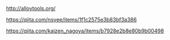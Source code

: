 
http://alloytools.org/


https://qiita.com/nsyee/items/1f1c2575e3b83bf3a386

https://qiita.com/kaizen_nagoya/items/b7928e2b8e80b9b00498
